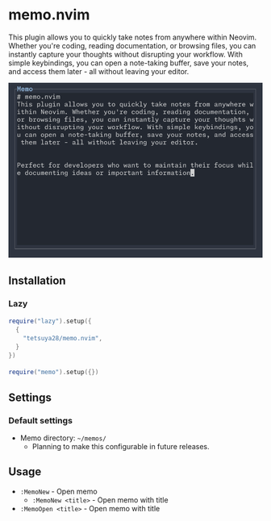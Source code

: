 # memo.nvim
This plugin allows you to quickly take notes from anywhere within Neovim. Whether you're coding, reading documentation, or browsing files, you can instantly capture your thoughts without disrupting your workflow. With simple keybindings, you can open a note-taking buffer, save your notes, and access them later - all without leaving your editor.

![](./docs/images/note.png)


## Installation

### Lazy
```lua
require("lazy").setup({
  {
    "tetsuya28/memo.nvim",
  }
})

require("memo").setup({})
```

## Settings
### Default settings
- Memo directory: `~/memos/`
  - Planning to make this configurable in future releases.

## Usage
- `:MemoNew` - Open memo
  - `:MemoNew <title>` - Open memo with title
- `:MemoOpen <title>` - Open memo with title
